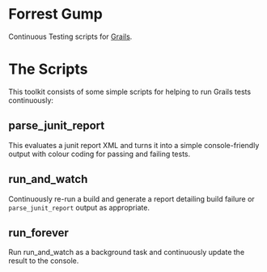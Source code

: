 Forrest Gump
============

Continuous Testing scripts for [Grails][1].

# The Scripts

This toolkit consists of some simple scripts for helping to run Grails tests continuously:

## parse_junit_report

This evaluates a junit report XML and turns it into a simple console-friendly output with colour coding for passing and failing tests.

## run_and_watch

Continuously re-run a build and generate a report detailing build failure or `parse_junit_report` output as appropriate.

## run_forever

Run run_and_watch as a background task and continuously update the result to the console.

[1]: http://www.grails.org

